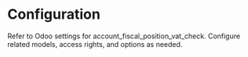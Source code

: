 # Configuration

Refer to Odoo settings for account_fiscal_position_vat_check. Configure related models, access rights, and options as needed.
